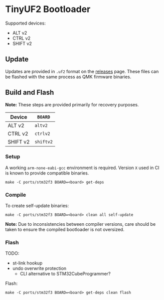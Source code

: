# TinyUF2 Bootloader

Supported devices:

* ALT v2
* CTRL v2
* SHIFT v2

## Update

Updates are provided in `.uf2` format on the [releases](https://github.com/zvecr/tinyuf2/releases/latest) page. These files can be flashed with the same process as QMK firmware binaries.

## Build and Flash

**Note:** These steps are provided primarily for recovery purposes.

| Device   | `BOARD`   |
|----------|-----------|
| ALT v2   | `altv2`   |
| CTRL v2  | `ctrlv2`  |
| SHIFT v2 | `shiftv2` |


### Setup

A working `arm-none-eabi-gcc` environment is required. Version `X` used in CI is known to provide compatible binaries.

```
make -C ports/stm32f3 BOARD=<board> get-deps
```

### Compile

To create self-update binaries:
```
make -C ports/stm32f3 BOARD=<board> clean all self-update
```

**Note:** Due to inconsistencies between compiler versions, care should be taken to ensure the compiled bootloader is not oversized.

### Flash

TODO:

* st-link hookup
* undo overwrite protection
  * CLI alternative to STM32CubeProgrammer?

Flash:
```
make -C ports/stm32f3 BOARD=<board> get-deps clean flash
```

